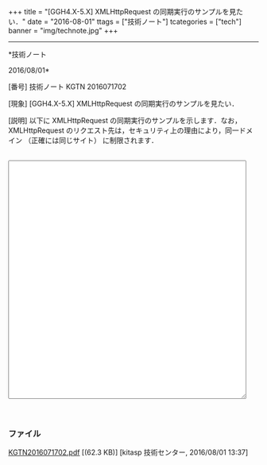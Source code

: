 ﻿+++
title = "[GGH4.X-5.X] XMLHttpRequest の同期実行のサンプルを見たい．"
date = "2016-08-01"
ttags = ["技術ノート"]
tcategories = ["tech"]
banner = "img/technote.jpg"
+++

-----------------------------------------------------------------------------------------------------------------------------

*技術ノート

2016/08/01*


[番号]
技術ノート KGTN 2016071702

[現象]
[GGH4.X-5.X] XMLHttpRequest の同期実行のサンプルを見たい．

[説明]
以下に XMLHttpRequest の同期実行のサンプルを示します．なお，
XMLHttpRequest
のリクエスト先は，セキュリティ上の理由により，同一ドメイン
（正確には同じサイト） に制限されます．

<!DOCTYPE html>

<html>
<head>
<meta content="text/html;shift_jis" http-equiv="Content-Type">
<title>showSource</title>
</head>
<body>
<br>
<textarea id="status" style="width: 95%; height:
480px;"></textarea>

　　<!--- ソースコードを読むスクリプト --->
<script language=javascript>
var objMsg = document.getElementById("status");
showSource();

　　 // メッセージ表示
function showMessage(msg) {
objMsg.innerText = msg;
}

　　 // ソースコードの取得
function showSource() {
var xhr = new XMLHttpRequest();
xhr.open('GET', "http://192.168.102.89/goglobal/logon.html",
false);
xhr.onreadystatechange = function() {
if((xhr.readyState === 4)&&(xhr.status === 200)) {
showMessage(xhr.responseText);
}
};
xhr.send(null);
}
</script>
</body>
</html>


### ファイル

 
 


[KGTN2016071702.pdf](http://techreport.kitasp.net/attachments/download/2826/KGTN2016071702.pdf)
 [(62.3 KB)] [kitasp 技術センター, 2016/08/01
13:37]


 


 

